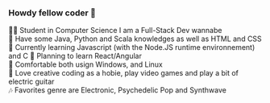 ### Howdy fellow coder 🤠

👨‍🎓 Student in Computer Science I am a Full-Stack Dev wannabe  
💾 Have some Java, Python and Scala knowledges as well as HTML and CSS  
🧠 Currently learning Javascript (with the Node.JS runtime environnement) and C
🔎 Planning to learn React/Angular  
🐧 Comfortable both usign Windows, and Linux  
🎸 Love creative coding as a hobie, play video games and play a bit of electric guitar  
🎶 Favorites genre are Electronic, Psychedelic Pop and Synthwave  
